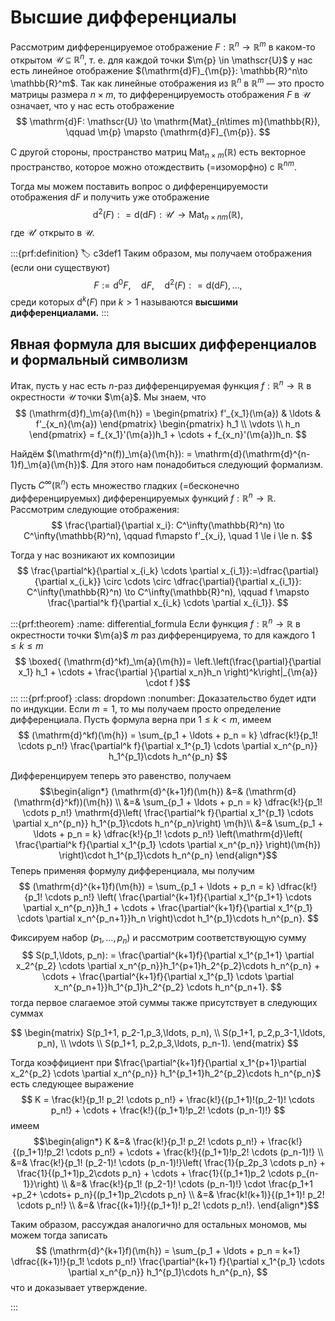 # Высшие дифференциалы

Рассмотрим дифференцируемое отображение $F: \mathbb{R}^n \to \mathbb{R}^m$ в каком-то открытом $\mathscr{U} \subseteq \mathbb{R}^n$, т. е. для каждой точки $\m{p} \in \mathscr{U}$ у нас есть линейное отображение $(\mathrm{d}F)_{\m{p}}: \mathbb{R}^n\to \mathbb{R}^m$. Так как линейные отображения из $\mathbb{R}^n$ в $\mathbb{R}^m$ — это просто матрицы размера $n\times m$, то дифференцируемость отображения $F$ в $\mathscr{U}$ означает, что у нас есть отображение
$$
\mathrm{d}F: \mathscr{U} \to \mathrm{Mat}_{n\times m}(\mathbb{R}), \qquad \m{p} \mapsto (\mathrm{d}F)_{\m{p}}.
$$

С другой стороны, пространство матриц $\mathrm{Mat}_{n\times m}(\mathbb{R})$ есть векторное пространство, которое можно отождествить (=изоморфно) с $\mathbb{R}^{nm}$.

Тогда мы можем поставить вопрос о дифференцируемости отображения $\mathrm{d}F$ и получить уже отображение
$$
\mathrm{d}^2(F): = \mathrm{d}(\mathrm{d}F): \mathscr{U}' \to \mathrm{Mat}_{n \times nm}(\mathbb{R}),
$$
где $\mathscr{U}'$ открыто в $\mathscr{U}$.

:::{prf:definition}
:label: c3def1
Таким образом, мы получаем отображения (если они существуют)
$$
F:=\mathrm{d}^0F,\quad  \mathrm{d}F,\quad \mathrm{d}^2(F): = \mathrm{d}(\mathrm{d}F), \ldots, 
$$
среди которых $\mathrm{d}^k(F)$ при $k>1$ называются **высшими дифференциалами.**
:::


## Явная формула для высших дифференциалов и формальный символизм

Итак, пусть у нас есть $n$-раз дифференцируемая функция $f:\mathbb{R}^n \to \mathbb{R}$ в окрестности $\mathscr{U}$ точки $\m{a}$. Мы знаем, что
$$
(\mathrm{d}f)_\m{a}(\m{h}) = \begin{pmatrix}
f'_{x_1}(\m{a}) & \ldots & f'_{x_n}(\m{a})
\end{pmatrix} \begin{pmatrix}
h_1 \\ \vdots \\ h_n
\end{pmatrix} = f_{x_1}'(\m{a})h_1 + \cdots + f_{x_n}'(\m{a})h_n.
$$

Найдём $(\mathrm{d}^n(f))_\m{a}(\m{h}): = \mathrm{d}(\mathrm{d}^{n-1}f)_\m{a}(\m{h})$. Для этого нам понадобиться следующий формализм.

Пусть $C^\infty(\mathbb{R}^n)$ есть множество гладких (=бесконечно дифференцируемых) дифференцируемых функций $f:\mathbb{R}^n \to \mathbb{R}$. Рассмотрим следующие отображения:
$$
\frac{\partial}{\partial x_i}: C^\infty(\mathbb{R}^n) \to C^\infty(\mathbb{R}^n), \qquad f\mapsto f'_{x_i}, \quad 1 \le i \le n.
$$

Тогда у нас возникают их композиции 
$$
\frac{\partial^k}{\partial x_{i_k} \cdots \partial x_{i_1}}:=\dfrac{\partial}{\partial x_{i_k}} \circ \cdots \circ \dfrac{\partial}{\partial x_{i_1}}:  C^\infty(\mathbb{R}^n) \to C^\infty(\mathbb{R}^n), \qquad f \mapsto \frac{\partial^k f}{\partial x_{i_k} \cdots \partial x_{i_1}}.
$$




:::{prf:theorem}
:name: differential_formula
Если функция $f:\mathbb{R}^n \to \mathbb{R}$ в окрестности точки $\m{a}$ $m$ раз дифференцируема, то для каждого $1 \le k \le m$
$$
\boxed{
(\mathrm{d}^kf)_\m{a}(\m{h})=     \left.\left(\frac{\partial}{\partial x_1} h_1 + \cdots + \frac{\partial }{\partial x_n}h_n \right)^k\right|_{\m{a}} \cdot f
}$$
:::
:::{prf:proof}
:class: dropdown
:nonumber:
Доказательство будет идти по индукции. Если $m=1$, то мы получаем просто определение дифференциала. Пусть формула верна при $1 \le k<m$, имеем
$$
(\mathrm{d}^kf)(\m{h}) = \sum_{p_1 + \ldots + p_n = k} \dfrac{k!}{p_1! \cdots p_n!} \frac{\partial^k f}{\partial x_1^{p_1} \cdots \partial x_n^{p_n}} h_1^{p_1}\cdots h_n^{p_n}
$$

Дифференцируем теперь это равенство, получаем
$$\begin{align*}
(\mathrm{d}^{k+1}f)(\m{h}) &=& (\mathrm{d}(\mathrm{d}^kf))(\m{h}) \\
&=& \sum_{p_1 + \ldots + p_n = k} \dfrac{k!}{p_1! \cdots p_n!} \mathrm{d}\left( \frac{\partial^k f}{\partial x_1^{p_1} \cdots \partial x_n^{p_n}} h_1^{p_1}\cdots h_n^{p_n}\right) \m{h}\\
&=& \sum_{p_1 + \ldots + p_n = k} \dfrac{k!}{p_1! \cdots p_n!} \left(\mathrm{d}\left( \frac{\partial^k f}{\partial x_1^{p_1} \cdots \partial x_n^{p_n}} \right)(\m{h}) \right)\cdot h_1^{p_1}\cdots h_n^{p_n} 
\end{align*}$$
Теперь применяя формулу дифференциала, мы получим
$$
(\mathrm{d}^{k+1}f)(\m{h}) = \sum_{p_1 + \ldots + p_n = k} \dfrac{k!}{p_1! \cdots p_n!} \left( \frac{\partial^{k+1}f}{\partial x_1^{p_1+1} \cdots \partial x_n^{p_n}}h_1 + \cdots +  \frac{\partial^{k+1}f}{\partial x_1^{p_1} \cdots \partial x_n^{p_n+1}}h_n \right)\cdot h_1^{p_1}\cdots h_n^{p_n}. 
$$

Фиксируем набор $(p_1,\ldots, p_n)$ и рассмотрим соответствующую сумму
$$
S(p_1,\ldots, p_n): = \frac{\partial^{k+1}f}{\partial x_1^{p_1+1} \partial x_2^{p_2} \cdots \partial x_n^{p_n}}h_1^{p+1}h_2^{p_2}\cdots h_n^{p_n} + \cdots +  \frac{\partial^{k+1}f}{\partial x_1^{p_1} \cdots \partial x_n^{p_n+1}}h_1^{p_1}h_2^{p_2} \cdots h_n^{p_n+1}.
$$
тогда первое слагаемое этой суммы также присутствует в следующих суммах

$$
\begin{matrix}
S(p_1+1, p_2-1,p_3,\ldots, p_n), \\
S(p_1+1, p_2,p_3-1,\ldots, p_n), \\
\vdots \\
S(p_1+1, p_2,p_3,\ldots, p_n-1).
\end{matrix}
$$

Тогда коэффициент при $\frac{\partial^{k+1}f}{\partial x_1^{p+1}\partial x_2^{p_2} \cdots \partial x_n^{p_n}} h_1^{p_1+1}h_2^{p_2}\cdots h_n^{p_n}$ есть следующее выражение
$$
 K = \frac{k!}{p_1! p_2! \cdots p_n!} + \frac{k!}{(p_1+1)!(p_2-1)! \cdots p_n!} + \cdots + \frac{k!}{(p_1+1)!p_2! \cdots (p_n-1)!}
$$
имеем
$$\begin{align*}
K &=&   \frac{k!}{p_1! p_2! \cdots p_n!} + \frac{k!}{(p_1+1)!p_2! \cdots p_n!} + \cdots + \frac{k!}{(p_1+1)!p_2! \cdots (p_n-1)!} \\
&=& \frac{k!}{p_1! (p_2-1)! \cdots (p_n-1)!}\left( \frac{1}{p_2p_3 \cdots p_n} + \frac{1}{(p_1+1)p_2\cdots p_n} + \cdots + \frac{1}{(p_1+1)p_2 \cdots p_{n-1}}\right) \\
&=& \frac{k!}{p_1! (p_2-1)! \cdots (p_n-1)!} \cdot \frac{p_1+1 +p_2+ \cdots+ p_n}{(p_1+1)p_2\cdots p_n} \\
&=& \frac{k!(k+1)}{(p_1+1)! p_2! \cdots p_n!} \\
&=& \frac{(k+1)!}{(p_1+1)! p_2! \cdots p_n!}.
\end{align*}$$

Таким образом, рассуждая аналогично для остальных мономов, мы можем тогда записать
$$
(\mathrm{d}^{k+1}f)(\m{h}) = \sum_{p_1 + \ldots + p_n = k+1} \dfrac{(k+1)!}{p_1! \cdots p_n!} \frac{\partial^{k+1} f}{\partial x_1^{p_1} \cdots \partial x_n^{p_n}} h_1^{p_1}\cdots h_n^{p_n},
$$
что и доказывает утверждение.

:::